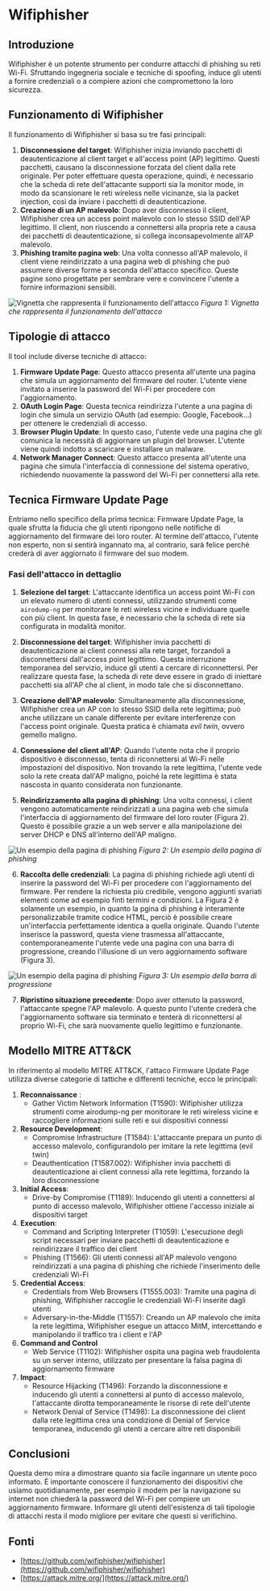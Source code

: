 # **Wifiphisher**

## Introduzione

Wifiphisher è un potente strumento per condurre attacchi di phishing su reti Wi-Fi. Sfruttando ingegneria sociale e tecniche di spoofing, induce gli utenti a fornire credenziali o a compiere azioni che compromettono la loro sicurezza.

## Funzionamento di Wifiphisher

Il funzionamento di Wifiphisher si basa su tre fasi principali:

1. **Disconnessione del target**: Wifiphisher inizia inviando pacchetti di deautenticazione al client target e all'access point (AP) legittimo. Questi pacchetti, causano la disconnessione forzata del client dalla rete originale.
Per poter effettuare questa operazione, quindi, è necessario che la scheda di rete dell'attacante supporti sia la monitor mode, in modo da scansionare le reti wireless nelle vicinanze, sia la packet injection, così da inviare i pacchetti di deautenticazione.
2. **Creazione di un AP malevolo**: Dopo aver disconnesso il client, Wifiphisher crea un access point malevolo con lo stesso SSID dell'AP legittimo. Il client, non riuscendo a connettersi alla propria rete a causa dei pacchetti di deautenticazione, si collega inconsapevolmente all'AP malevolo.
3. **Phishing tramite pagina web**: Una volta connesso all'AP malevolo, il client viene reindirizzato a una pagina web di phishing che può assumere diverse forme a seconda dell'attacco specifico. Queste pagine sono progettate per sembrare vere e convincere l'utente a fornire informazioni sensibili.

![Vignetta che rappresenta il funzionamento dell'attacco](images/scheme.jpeg)
_Figura 1: Vignetta che rappresenta il funzionamento dell'attacco_


## Tipologie di attacco

Il tool include diverse tecniche di attacco:

1. **Firmware Update Page**: Questo attacco presenta all'utente una pagina che simula un aggiornamento del firmware del router. L'utente viene invitato a inserire la password del Wi-Fi per procedere con l'aggiornamento.
2. **OAuth Login Page**: Questa tecnica reindirizza l'utente a una pagina di login che simula un servizio OAuth (ad esempio: Google, Facebook...) per ottenere le credenziali di accesso.
3. **Browser Plugin Update**: In questo caso, l'utente vede una pagina che gli comunica la necessità di aggiornare un plugin del browser. L'utente viene quindi indotto a scaricare e installare un malware.
4. **Network Manager Connect**: Questo attacco presenta all'utente una pagina che simula l'interfaccia di connessione del sistema operativo, richiedendo nuovamente la password del Wi-Fi per connettersi alla rete.

## Tecnica Firmware Update Page

Entriamo nello specifico della prima tecnica: Firmware Update Page, la quale sfrutta la fiducia che gli utenti ripongono nelle notifiche di aggiornamento del firmware dei loro router. Al termine dell'attacco, l'utente non esperto, non si sentirà ingannato ma, al contrario, sarà felice perchè crederà di aver aggiornato il firmware del suo modem.

### Fasi dell'attacco in dettaglio

1. **Selezione del target**: L'attaccante identifica un access point Wi-Fi con un elevato numero di utenti connessi, utilizzando strumenti come `airodump-ng` per monitorare le reti wireless vicine e individuare quelle con più client. In questa fase, è necessario che la scheda di rete sia configurata in modalità monitor.

2. **Disconnessione del target**: Wifiphisher invia pacchetti di deautenticazione ai client connessi alla rete target, forzandoli a disconnettersi dall'access point legittimo. Questa interruzione temporanea del servizio, induce gli utenti a cercare di riconnettersi. Per realizzare questa fase, la scheda di rete deve essere in grado di iniettare pacchetti sia all'AP che al client, in modo tale che si disconnettano.

3. **Creazione dell'AP malevolo**: Simultaneamente alla disconnessione, Wifiphisher crea un AP con lo stesso SSID della rete legittima; può anche utilizzare un canale differente per evitare interferenze con l'access point originale. Questa pratica è chiamata *evil twin*, ovvero gemello maligno.

4. **Connessione del client all'AP**: Quando l'utente nota che il proprio dispositivo è disconnesso, tenta di riconnettersi al Wi-Fi nelle impostazioni del dispositivo. Non trovando la rete legittima, l'utente vede solo la rete creata dall'AP maligno, poiché la rete legittima è stata nascosta in quanto considerata non funzionante.

5. **Reindirizzamento alla pagina di phishing**: Una volta connessi, i client vengono automaticamente reindirizzati a una pagina web che simula l'interfaccia di aggiornamento del firmware del loro router (Figura 2). Questo è possibile grazie a un web server e alla manipolazione dei server DHCP e DNS all'interno dell'AP maligno.

![Un esempio della pagina di phishing](images/fw_upgrade.png)
_Figura 2: Un esempio della pagina di phishing_

6. **Raccolta delle credenziali**: La pagina di phishing richiede agli utenti di inserire la password del Wi-Fi per procedere con l'aggiornamento del firmware. Per rendere la richiesta più credibile, vengono aggiunti svariati elementi come ad esempio finti termini e condizioni. La Figura 2 è solamente un esempio, in quanto la pgina di phishing è interamente personalizzabile tramite codice HTML, perciò è possibile creare un'interfaccia perfettamente identica a quella originale. Quando l'utente inserisce la password, questa viene trasmessa all'attaccante, contemporaneamente l'utente vede una pagina con una barra di progressione, creando l'illusione di un vero aggiornamento software (Figura 3).

![Un esempio della pagina di phishing](images/fw_upgrade-progress.png)
_Figura 3: Un esempio della barra di progressione_

7. **Ripristino situazione precedente**: Dopo aver ottenuto la password, l'attaccante spegne l'AP malevolo. A questo punto l'utente crederà che l'aggiornamento software sia terminato e tenterà di riconnettersi al proprio Wi-Fi, che sarà nuovamente quello legittimo e funzionante.


## Modello MITRE ATT&CK

In riferimento al modello MITRE ATT&CK, l'attaco Firmware Update Page utilizza diverse categorie di tattiche e differenti tecniche, ecco le principali:

1. **Reconnaissance** :
   - Gather Victim Network Information (T1590): Wifiphisher utilizza strumenti come airodump-ng per monitorare le reti wireless vicine e raccogliere informazioni sulle reti e sui dispositivi connessi
2. **Resource Development**:
   - Compromise Infrastructure (T1584): L'attaccante prepara un punto di accesso malevolo, configurandolo per imitare la rete legittima (evil twin)
   - Deauthentication (T1587.002): Wifiphisher invia pacchetti di deautenticazione ai client connessi alla rete legittima, forzando la loro disconnessione
3. **Initial Access**:
   - Drive-by Compromise (T1189): Inducendo gli utenti a connettersi al punto di accesso malevolo, Wifiphisher ottiene l'accesso iniziale ai dispositivi target
4. **Execution**:
   - Command and Scripting Interpreter (T1059): L'esecuzione degli script necessari per inviare pacchetti di deautenticazione e reindirizzare il traffico dei client
   - Phishing (T1566): Gli utenti connessi all'AP malevolo vengono reindirizzati a una pagina di phishing che richiede l'inserimento delle credenziali Wi-Fi
5. **Credential Access**:
   - Credentials from Web Browsers (T1555.003): Tramite una pagina di phishing, Wifiphisher raccoglie le credenziali Wi-Fi inserite dagli utenti
   - Adversary-in-the-Middle (T1557): Creando un AP malevolo che imita la rete legittima, Wifiphisher esegue un attacco MitM, intercettando e manipolando il traffico tra i client e l'AP
6. **Command and Control**
   - Web Service (T1102): Wifiphisher ospita una pagina web fraudolenta su un server interno, utilizzato per presentare la falsa pagina di aggiornamento firmware
7. **Impact**:
   - Resource Hijacking (T1496): Forzando la disconnessione e inducendo gli utenti a connettersi al punto di accesso malevolo, l'attaccante dirotta temporaneamente le risorse di rete dell'utente
   - Network Denial of Service (T1498): La disconnessione dei client dalla rete legittima crea una condizione di Denial of Service temporanea, inducendo gli utenti a cercare altre reti disponibili

## Conclusioni

Questa demo mira a dimostrare quanto sia facile ingannare un utente poco informato. È importante conoscere il funzionamento dei dispositivi che usiamo quotidianamente, per esempio il modem per la navigazione su internet non chiederà la password del Wi-Fi per compiere un aggiornamento firmware.
Informare gli utenti dell'esistenza di tali tipologie di attacchi resta il modo migliore per evitare che questi si verifichino.

## Fonti
- [https://github.com/wifiphisher/wifiphisher](https://github.com/wifiphisher/wifiphisher)
- [https://attack.mitre.org/](https://attack.mitre.org/)


